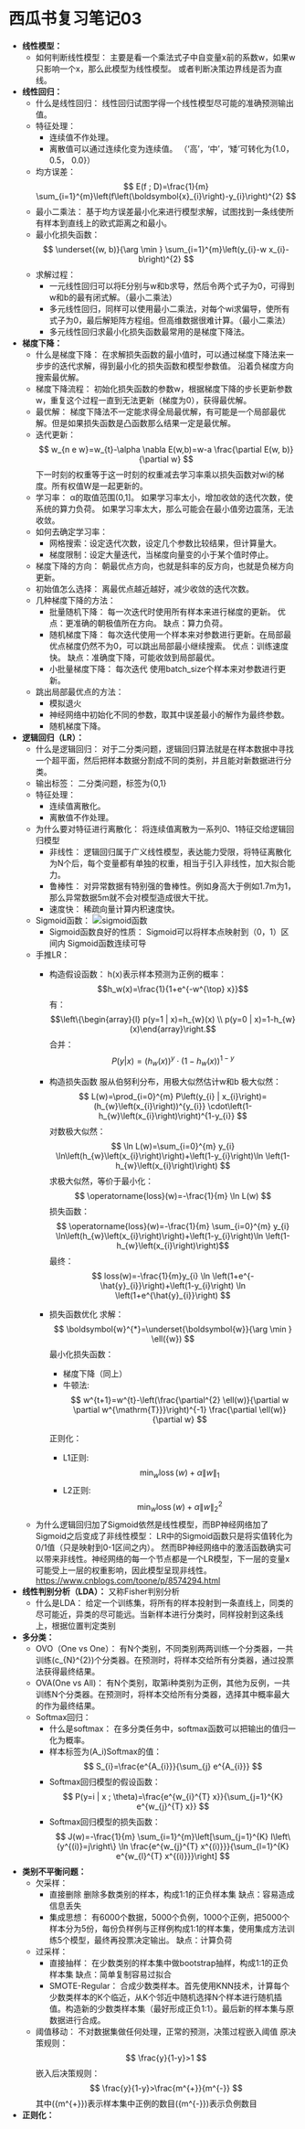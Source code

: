 # 西瓜书复习笔记03
- **线性模型：**
    - 如何判断线性模型：
        主要是看一个乘法式子中自变量x前的系数w，如果w只影响一个x，那么此模型为线性模型。
        或者判断决策边界线是否为直线。
- **线性回归：**
    - 什么是线性回归：
        线性回归试图学得一个线性模型尽可能的准确预测输出值。
    - 特征处理：
        - 连续值不作处理。
        - 离散值可以通过连续化变为连续值。
        （‘高’，‘中’，‘矮’可转化为{1.0， 0.5， 0.0}）
    - 均方误差：
         $$ E(f ; D)=\frac{1}{m} \sum_{i=1}^{m}\left(f\left(\boldsymbol{x}_{i}\right)-y_{i}\right)^{2} $$
    - 最小二乘法：
        基于均方误差最小化来进行模型求解，试图找到一条线使所有样本到直线上的欧式距离之和最小。
    - 最小化损失函数：
        $$ \underset{(w, b)}{\arg \min } \sum_{i=1}^{m}\left(y_{i}-w x_{i}-b\right)^{2} $$
    - 求解过程：
        - 一元线性回归可以将E分别与w和b求导，然后令两个式子为0，可得到w和b的最有闭式解。（最小二乘法）
        - 多元线性回归，同样可以使用最小二乘法，对每个wi求偏导，使所有式子为0，最后解矩阵方程组。但高维数据很难计算。（最小二乘法）
        - 多元线性回归求最小化损失函数最常用的是梯度下降法。
- **梯度下降：**
    - 什么是梯度下降：
        在求解损失函数的最小值时，可以通过梯度下降法来一步步的迭代求解，得到最小化的损失函数和模型参数值。
        沿着负梯度方向搜索最优解。
    - 梯度下降流程：
        初始化损失函数的参数w，根据梯度下降的步长更新参数w，重复这个过程一直到无法更新（梯度为0），获得最优解。
    - 最优解：
        梯度下降法不一定能求得全局最优解，有可能是一个局部最优解。但是如果损失函数是凸函数那么结果一定是最优解。
    - 迭代更新：
        $$ w_{n e w}=w_{t}-\alpha \nabla E(w,b)=w-a \frac{\partial E(w, b)}{\partial w} $$
        下一时刻的权重等于这一时刻的权重减去学习率乘以损失函数对wi的梯度。所有权值W是一起更新的。
    - 学习率：
        α的取值范围(0,1]。
        如果学习率太小，增加收敛的迭代次数，使系统的算力负荷。
        如果学习率太大，那么可能会在最小值旁边震荡，无法收敛。
    - 如何去确定学习率：
        - 网格搜索：设定迭代次数，设定几个参数比较结果，但计算量大。
        - 梯度限制：设定大量迭代，当梯度向量变的小于某个值时停止。
    - 梯度下降的方向：
        朝最优点方向，也就是斜率的反方向，也就是负梯方向更新。
    - 初始值怎么选择：
        离最优点越近越好，减少收敛的迭代次数。
    - 几种梯度下降的方法：
        - 批量随机下降：
            每一次迭代时使用所有样本来进行梯度的更新。
            优点：更准确的朝极值所在方向。
            缺点：算力负荷。
        - 随机梯度下降：
            每次迭代使用一个样本来对参数进行更新。在局部最优点梯度仍然不为0，可以跳出局部最小继续搜索。
            优点：训练速度快。
            缺点：准确度下降，可能收敛到局部最优。
        - 小批量梯度下降：
            每次迭代 使用batch_size个样本来对参数进行更新。
    - 跳出局部最优点的方法：
        - 模拟退火
        - 神经网络中初始化不同的参数，取其中误差最小的解作为最终参数。
        - 随机梯度下降。
- **逻辑回归（LR）：**
    - 什么是逻辑回归：
        对于二分类问题，逻辑回归算法就是在样本数据中寻找一个超平面，然后把样本数据分割成不同的类别，并且能对新数据进行分类。
    - 输出标签：
        二分类问题，标签为{0,1}
    - 特征处理：
        - 连续值离散化。
        - 离散值不作处理。
    - 为什么要对特征进行离散化：
        将连续值离散为一系列0、1特征交给逻辑回归模型
        - 非线性：
            逻辑回归属于广义线性模型，表达能力受限，将特征离散化为N个后，每个变量都有单独的权重，相当于引入非线性，加大拟合能力。
        - 鲁棒性：
            对异常数据有特别强的鲁棒性。例如身高大于例如1.7m为1，那么异常数据5m就不会对模型造成很大干扰。
        - 速度快：
            稀疏向量计算内积速度快。
    - Sigmoid函数：
        ![sigmoid函数](img/03/sigmoid.png)
        - Sigmoid函数良好的性质：
            Sigmoid可以将样本点映射到（0，1）区间内
        Sigmoid函数连续可导
    - 手推LR：
        - 构造假设函数：
            h(x)表示样本预测为正例的概率：
                $$h_w(x)=\frac{1}{1+e^{-w^{\top} x}}$$
            有：
                $$\left\{\begin{array}{l} p(y=1 | x)=h_{w}(x) \\ p(y=0 | x)=1-h_{w}(x)\end{array}\right.$$
            合并：
                $$ P(y | x)=( h_{w}(x))^{y} \cdot(1-h_{w}(x))^{1-y} $$
        - 构造损失函数
            服从伯努利分布，用极大似然估计w和b
            极大似然：
                $$ L(w)=\prod_{i=0}^{m} P\left(y_{i} | x_{i}\right)=(h_{w}\left(x_{i}\right))^{y_{i}} \cdot\left(1-h_{w}\left(x_{i}\right)\right)^{1-y_{i}} $$
            对数极大似然：
                $$
                \ln L(w)=\sum_{i=0}^{m} y_{i} \ln\left(h_{w}\left(x_{i}\right)\right)+\left(1-y_{i}\right)\ln \left(1-h_{w}\left(x_{i}\right)\right)
                $$
            求极大似然，等价于最小化：
                $$ \operatorname{loss}(w)=-\frac{1}{m} \ln L(w) $$
            损失函数：
                $$ \operatorname{loss}(w)=-\frac{1}{m} \sum_{i=0}^{m} y_{i} \ln\left(h_{w}\left(x_{i}\right)\right)+\left(1-y_{i}\right)\ln \left(1-h_{w}\left(x_{i}\right)\right)$$
            最终：
                $$ loss(w)=-\frac{1}{m}y_{i} \ln \left(1+e^{-\hat{y}_{i}}\right)+\left(1-y_{i}\right) \ln \left(1+e^{\hat{y}_{i}}\right) $$
        - 损失函数优化
            求解：
                $$
                \boldsymbol{w}^{*}=\underset{\boldsymbol{w}}{\arg \min } \ell({w})
                $$
            最小化损失函数：
            - 梯度下降（同上）
            - 牛顿法:
                $$
                w^{t+1}=w^{t}-\left(\frac{\partial^{2} \ell(w)}{\partial w \partial w^{\mathrm{T}}}\right)^{-1} \frac{\partial \ell(w)}{\partial w}
                $$
                
            正则化：
            - L1正则:
                $$ \min _{w} \operatorname{loss}(w)+\alpha\|w\|_{1} $$
            - L2正则:
                $$ \min _{w} \operatorname{loss}(w)+\alpha\|w\|_{2}^2 $$
    - 为什么逻辑回归加了Sigmoid依然是线性模型，而BP神经网络加了Sigmoid之后变成了非线性模型：
        LR中的Sigmoid函数只是将实值转化为0/1值（只是映射到0-1区间之内）。
        然而BP神经网络中的激活函数确实可以带来非线性。神经网络的每一个节点都是一个LR模型，下一层的变量x可能受上一层的权重影响，因此模型呈现非线性。
        https://www.cnblogs.com/toone/p/8574294.html
- **线性判别分析（LDA）：**
    又称Fisher判别分析
    - 什么是LDA：
        给定一个训练集，将所有的样本投射到一条直线上，同类的尽可能近，异类的尽可能远。当新样本进行分类时，同样投射到这条线上，根据位置判定类别
- **多分类：**
    - OVO（One vs One）：
        有N个类别，不同类别两两训练一个分类器，一共训练\(c_{N}^{2}\)个分类器。在预测时，将样本交给所有分类器，通过投票法获得最终结果。
    - OVA(One vs All)：
        有N个类别，取第i种类别为正例，其他为反例，一共训练N个分类器。在预测时，将样本交给所有分类器，选择其中概率最大的作为最终结果。
    - Softmax回归：
        - 什么是softmax：
            在多分类任务中，softmax函数可以把输出的值归一化为概率。
        - 样本标签为\(A_i\)Softmax的值：
            $$ S_{i}=\frac{e^{A_{i}}}{\sum_{j} e^{A_{i}}} $$
        - Softmax回归模型的假设函数：
            $$ P(y=i | x ; \theta)=\frac{e^{w_{i}^{T} x}}{\sum_{j=1}^{K} e^{w_{j}^{T} x}} $$
        - Softmax回归模型的损失函数：
            $$
            J(w)=-\frac{1}{m} \sum_{i=1}^{m}\left[\sum_{j=1}^{K} I\left\{y^{(i)}=j\right\} \ln \frac{e^{w_{j}^{T} x^{(i)}}}{\sum_{l=1}^{K} e^{w_{l}^{T} x^{(i)}}}\right]
            $$
- **类别不平衡问题：**
    - 欠采样：
        - 直接删除
            删除多数类别的样本，构成1:1的正负样本集
            缺点：容易造成信息丢失
        - 集成思想：
            有6000个数据，5000个负例，1000个正例，把5000个样本分为5份，每份负样例与正样例构成1:1的样本集，使用集成方法训练5个模型，最终再投票决定输出。
            缺点：计算负荷
    - 过采样：
        - 直接抽样：
            在少数类别的样本集中做bootstrap抽样，构成1:1的正负样本集
            缺点：简单复制容易过拟合
        - SMOTE-Regular：
            合成少数类样本。首先使用KNN技术，计算每个少数类样本的K个临近，从K个邻近中随机选择N个样本进行随机插值。构造新的少数类样本集（最好形成正负1:1）。最后新的样本集与原数据进行合成。
    - 阈值移动：
        不对数据集做任何处理，正常的预测，决策过程嵌入阈值
        原决策规则：
        $$ \frac{y}{1-y}>1 $$
        嵌入后决策规则：
        $$ \frac{y}{1-y}>\frac{m^{+}}{m^{-}} $$
        其中\({m^{+}}\)表示样本集中正例的数目\({m^{-}}\)表示负例数目
- **正则化：**